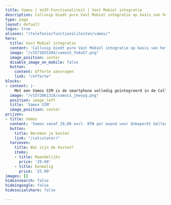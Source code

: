 ```yaml
---
title: Vamos | VoIP-Functionaliteit | Vast Mobiel integratie
description: Callvoip biedt pure Vast Mobiel integratie op basis van het netwerk van T-Mobile.
type: page
layout: default
logos: true
aliases: "/telefonie/functionaliteiten/vamos/"
hero:
  title: Vast Mobiel integratie
  content: 'Callvoip biedt pure Vast Mobiel integratie op basis van het netwerk van T-Mobile: het snelste mobiele netwerk van Nederland. Wij noemen dit Vamos.<br><br>Met Vamos wordt een smartphone onderdeel van de Callvoip centrale. Hiermee bel je zonder app, dus met de native dialer. De smartphone biedt hiermee eigenlijk dezelfde mogelijkheden als een IP toestel. Met de Vamos app bepaal je welk nummer moet worden meegezonden: vast, mobiel of geen nummer en kun je gesprekken doorverbinden.<br><br>Wij zeggen: Vamos!'
  image: "/v1571655384/vamos5_fe4a57.png"
  image_position: center
  disable_image_on_mobile: false
  button:
    content: Offerte aanvragen
    link: "/offerte"
blocks:
- content: |-
    Met een Vamos SIM is de smartphone volledig geïntegreerd in de Callvoip telefooncentrale.<br>- abonnementskosten zijn hoger dan bij Qaller Plus <br> - databundel vanaf 0 t/m 10GB maar niet onbeperkt <br> + alle mogelijkheden van Qaller Plus <br> + bellen via de native dialer <br> + onbeperkt bellen binnen EU is inbegrepen   <br><br><a href="https://www.callvoip.nl/ondersteuning/vast-mobiel/vast-mobiel-handleiding/" class="button">Hoe werkt het?</a>
  image: "/v1572861318/vamos1_jkeoyg.png"
  position: image_left
  title: 'Vamos SIM'
  image_position: center
prijzen:
- title: Vamos
  content: 'Vamos vanaf 29,00 excl. BTW per maand voor Onbeperkt bellen EU + 0GB data'
  button:
    title: Bereken je kosten
    link: "/calculator/"
  tarieven:
    title: Wat zijn de kosten?
    items:
    - title: Maandelijks
      price: '29.00'
    - title: Eenmalig
      price: '25.00'
images: []
hideinsearch: false
hideingoogle: false
hidesocialshare: false

---
```

